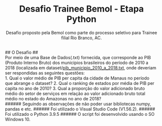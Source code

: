 <h1 align="center">Desafio Trainee Bemol - Etapa Python</h1>

<p align="center">Desafio proposto pela Bemol como parte do processo seletivo para Trainee filial Rio Branco, AC.</p>
<br>
## O Desafio ##
<br>
Por meio de uma Base de Dados(.txt) fornecida, que corresponde ao PIB (Produto Interno Bruto) dos municípios brasileiros do período de 2010 a 2018 (localizada em dataset/<a href="https://github.com/dayvisondunga/Desafio-Trainee-Bemol/blob/main/dataset/pib_municipio_2010_a_2018.txt" target="_blank">pib_municipio_2010_a_2018.txt</a>, onde deveriam ser respondidas as seguintes questões:
<br>
1. Qual o valor médio de PIB per capita da cidade de Manaus no período que abrange o dataset? 
2. Qual o ranking de estados por média de PIB per capita no ano de 2010?
3. Qual a proporção do valor adicionado bruto médio do setor de serviços em relação ao valor adicionado bruto total médio no estado do Amazonas no ano de 2018?
<br>
###### Seguindo as observações de não poder usar bibliotecas numpy, pandas e etc.
###### Foi utilizado o Visual Studio Code (V1.56.2).
###### Foi utilizado o Python 3.9.5
###### O script foi desenvolvido usando o SO Windows 10.
<br>
